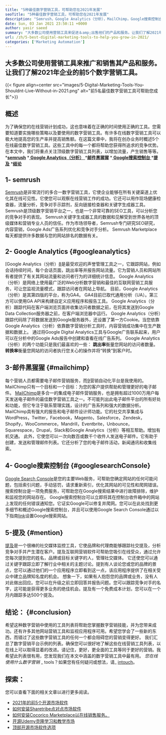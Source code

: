 ```yaml
---
title: "5种最佳数字营销工具，可帮助您在2021年发展" 
seoTitle: "5种最佳数字营销工具，可帮助您在2021年发展" 
description: "Semrush，Google Analytics（分析），MailChimp，Google搜索控制台和提及是发展业务的最实用和最有用的数字营销工具。" 
date: Sun, 03 Jan 2021 23:50:11 +0000
author: yasir saeed
summary: "大多数公司使用营销工具来促进＆amp;出售他们的产品和服务。让我们了解2021年企业的前5个数字营销工具。" 
url: /zh/5-best-digital-marketing-tools-to-help-you-grow-in-2021/
categories: ['Marketing Automation']
---
```


## 大多数公司使用营销工具来推广和销售其产品和服务。让我们了解2021年企业的前5个数字营销工具。

{{< figure align=center src="images/5-Digital-Marketing-Tools-You-Shouldnt-Live-Without-in-2021.png" alt="前5名最佳数字营销工具可帮助您成长">}}


## **概述**
为了确保您的在线营销计划成功，这也意味着在正确的时间使用正确的工具。您需要知道要实施哪些策略以及要使用的数字营销工具。有许多在线数字营销工具可以极大地提高您的生产率并提高销售额。在这篇文章中，我将在创办业务时概述5个在线最佳数字营销工具。这些工具中的每一个都将帮助您获得所追求的竞争优势。
在本文中，我们将重点关注顶级数字营销工具列表，以增加流量，产生销售等等。
  ***[semrush][1]** 
  *[ **Google Analytics（分析）** ][2]
  *[**邮件黑猩猩**][3]
  *[ **Google搜索控制台** ][4]
  ***[提及][5]** 
  ***[结论][6]** 

## **1- semrush** 
[Semrush][7]是非常流行的多合一数字营销工具，它使企业能够在所有关键渠道上优化其在线可见性。它使您可以观察在线营销工作的成功。它还可以用作现场健康检查器，流量分析，竞争对手示踪剂，反向链接检查器和关键字生成器工具。 Semrush是顶级数字营销平台之一，也是一个非常可靠的SEO工具，可以分析您的竞争对手的表现。
Semrush关键字生成器工具的数据和见解受到世界各地的顶级媒体和营销专业人员的信任。作为市场领导者，Semrush专门研究SEO研究，内容营销，Google Ads广告系列优化和竞争对手分析。 Semrush Marketplace每天都提供许多数据与您的网站排名的数据有关。

## **2- Google Analytics** {#googleanalytics}
[Google Analytics（分析）[8]是最受欢迎的声誉管理工具之一，它跟踪网站，例如会话持续时间，每个会话页面，跳出率等并报告网站流量。它为营销人员和网站所有者提供了有关其网站流量和访问者行为的详细统计信息。 Google Analytics（分析）是网络上使用最广泛的Web分析数字营销和最佳的互联网营销工具服务，可让您监视流量模式，跟踪访问者在网站上导航。
目前，Google Analytics（分析）是其第四版的平台，称为GA4。 GA4目前已取代通用分析（UA）。第三方可以使用GA API来构建自定义应用程序和报告工具。 Google Analytics（分析）跟踪代码在客户端浏览页面并收集访问者数据之前，在将其发送到Google Data Collection服务器之前，在客户端浏览器中运行。 Google Analytics（分析）跟踪代码除了将数据发送到Google服务器外，还设置了第一方Cookie。当您依靠Google Analytics（分析）依靠数字营销分析工具时，内容营销成功集中在生产数据和数据上。
通过将Google Digital Analytics工具与Google广告联系起来，用户可以在分析中的Google Ads报告中创建和查看在线广告系列。 Google Analytics（分析）的两个功能只是我们最喜欢的一些：
**跳出率**衡量您网站的访问者数量。
**转换率**衡量您网站的访问者执行您关心的操作并将“转换”到客户时。

##  **3-邮件黑猩猩** {#mailchimp}
每个营销人员都需要电子邮件营销服务，而[9]营销自动化平台是我使用的。 MailChimp只有一个目标和一个目标：为您的客户提供帮助和管理更好的电子邮件。
[MailChimp][9]是多合一的集成电子邮件营销服务，也是拥有超过1000万用户每天发送电子邮件的最佳数字营销工具之一。不可能列出此电子邮件平台的所有好处和功能，但它专注于联系管理实践，设计的广告系列和强大的数据分析。
MailChimp具有强大的报告和电子邮件设计师功能。它的社交共享集成与WordPress，Twitter，Facebook，Magento，Salesforce，Zendesk，Shopify，WooCommerce，Mandrill，Eventbrite，Unbounce，Squarespace，Drupal，Slack和Google Analytics（分析）等相互帮助。增加有机交通。
此外，它使您可以一次向数百或数千个收件人发送电子邮件。它有助于创建，发送和管理邮件列表。它还分析了您的电子邮件活动，新闻通讯和收集线索。

##  **4- Google搜索控制台** {#googlesearchConsole}
[Google Search Console][10]是您的主要Web服务，可帮助您确定网站的任何可能问题，包括索引问题，手动惩罚，请求重新索引，优化其网站的可见性和爬网错误。搜索控制台是一项免费服务，可帮助您在Google搜索结果中进行故障排除，维护和监视您的网站存在。
Google搜索控制台可以立即将其在控制台收件箱中的网站上发现的任何错误通知您。它证实Google可以修复并爬网。您可以在此处找到更多细节和概述Google搜索控制台，并且可以使用Google Search Console通过以下指南[link][10]设置Google搜索网站。

##  **5-提及** {#mention}
[提及][11]是一个很棒的社交媒体监控工具，它使品牌和代理商能够跟踪社交提及，分析竞争对手并产生潜在客户。提及互联网营销软件可帮助您吸引在线受众，通过允许您每次提到您的姓名，品牌或目标关键字的人，管理社交媒体。
它还使您可以通过关键字跟踪立即了解行业中相关的主题讨论。提到有人谈论您或您的品牌的景点，您可以通过他们的一个应用程序立即看到这一点，该应用程序提供了在相关受众中建立品牌知名度的机会。
想象一下，如果有人抱怨您的品牌或业务，没有人对此做出回应。您可以在升级之前立即回答并报告问题。您可以跟踪竞争对手的名字，这可能是获得更多业务的绝佳机会。提及有一个免费成本计划，您可以在一个月内跟踪多达500个提及。

## **结论**： {#conclusion}
希望这种数字营销中使用的工具列表将帮助您掌握数字营销技能，并为您带来成功。还有许多其他网站营销工具和监视应用程序可用。希望您学会了一些新的东西，而错过了这些数字营销工具的任何一个都会阻碍您的营销变得更好。
我们汇总了数字营销平台示例的列表。确保您可以很好地了解这些在线营销工具列表，以在线上可以取得显着的改进。请记住，更好，更全面的工具等同于更好的营销。我希望此列表很有用，您发现我们在本文中涵盖的数字营销工具中最有用。
_您在线使用什么数字营销_ _ tools？如果您有任何疑问或想法，请_ [in][12][touch][13]。

## 探索：
您可以查看下面的相关文章以进行更多阅读。
  * [2021年的前5个开源市场软件][14]
  * [如何安装Sharetribe点对点市场软件][15]
  * [如何安装Cocorico Marketplace以在线销售服务。][16]
  * [开源Udemy克隆学习和教学市场][17]
  * [顶部开源市场软件选项][18]

  
[1]: #SEMRush
[2]: #GoogleAnalytics
[3]: #MailChimp
[4]: #GoogleSearchConsole
[5]: #Mention
[6]: #Conclusion
[7]: https://www.semrush.com/
[8]: https://analytics.google.com/
[9]: https://mailchimp.com/
[10]: https://search.google.com/search-console/about
[11]: https://mention.com/en/
[12]: mailto:yasir.saeed@aspose.com
[13]: https://forum.containerize.com
[14]: https://blog.containerize.com/marketplace/top-5-open-source-marketplace-software-in-2021/
[15]: https://products.containerize.com/marketplace/sharetribe/
[16]: https://products.containerize.com/marketplace/cocorico/
[17]: https://products.containerize.com/marketplace/edurge/
[18]: https://products.containerize.com/marketplace/
